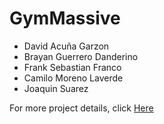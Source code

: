 # GymMassive
- David Acuña Garzon
- Brayan Guerrero Danderino
- Frank Sebastian Franco
- Camilo Moreno Laverde
- Joaquin Suarez

For more project details, click [Here](https://github.com/TAISPL2021/GymMassive/wiki)
